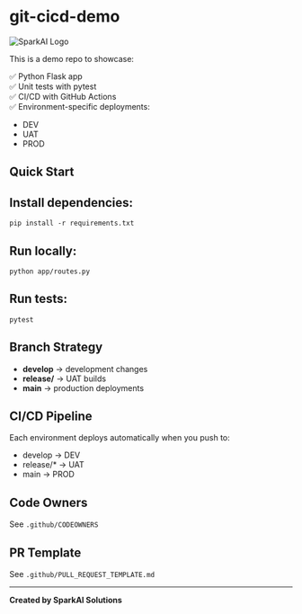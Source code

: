 # git-cicd-demo

![SparkAI Logo](sparkai_logo.jpg)

This is a demo repo to showcase:

✅ Python Flask app  
✅ Unit tests with pytest  
✅ CI/CD with GitHub Actions  
✅ Environment-specific deployments:
- DEV
- UAT
- PROD

## Quick Start

## Install dependencies:

`pip install -r requirements.txt`

## Run locally:

`python app/routes.py`

## Run tests:
`pytest`


## Branch Strategy

- **develop** → development changes
- **release/** → UAT builds
- **main** → production deployments

## CI/CD Pipeline

Each environment deploys automatically when you push to:

- develop → DEV
- release/* → UAT
- main → PROD

## Code Owners

See `.github/CODEOWNERS`

## PR Template

See `.github/PULL_REQUEST_TEMPLATE.md`

---

**Created by SparkAI Solutions**



